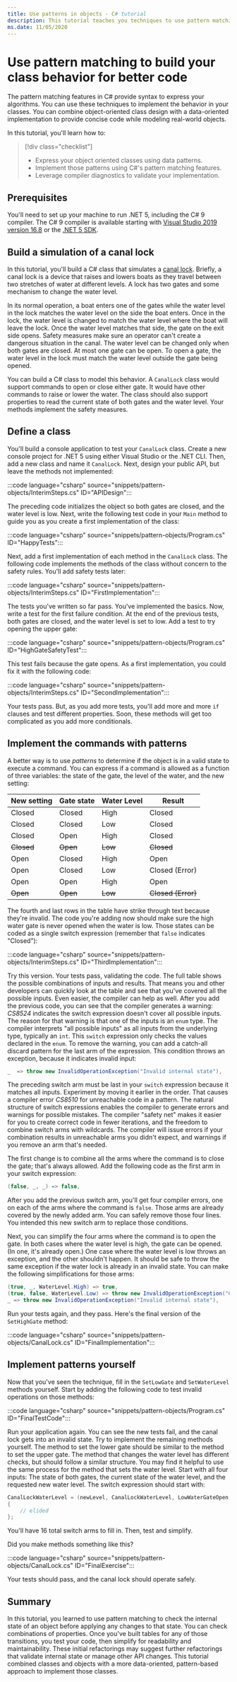 ```yaml
---
title: Use patterns in objects - C# tutorial
description: This tutorial teaches you techniques to use pattern matching in class members to create better models for object behavior
ms.date: 11/05/2020
---
```

# Use pattern matching to build your class behavior for better code

The pattern matching features in C# provide syntax to express your algorithms. You can use these techniques to implement the behavior in your classes. You can combine object-oriented class design with a data-oriented implementation to provide concise code while modeling real-world objects.

In this tutorial, you'll learn how to:

> [!div class="checklist"]
>
> - Express your object oriented classes using data patterns.
> - Implement those patterns using C#'s pattern matching features.
> - Leverage compiler diagnostics to validate your implementation.

## Prerequisites

You'll need to set up your machine to run .NET 5, including the C# 9 compiler. The C# 9 compiler is available starting with [Visual Studio 2019 version 16.8](https://visualstudio.microsoft.com/vs/) or the [.NET 5 SDK](https://dotnet.microsoft.com/download/dotnet/5.0).

## Build a simulation of a canal lock

In this tutorial, you'll build a C# class that simulates a [canal lock](https://en.wikipedia.org/wiki/Lock_(water_navigation)). Briefly, a canal lock is a device that raises and lowers boats as they travel between two stretches of water at different levels. A lock has two gates and some mechanism to change the water level.

In its normal operation, a boat enters one of the gates while the water level in the lock matches the water level on the side the boat enters. Once in the lock, the water level is changed to match the water level where the boat will leave the lock. Once the water level matches that side, the gate on the exit side opens. Safety measures make sure an operator can't create a dangerous situation in the canal. The water level can be changed only when both gates are closed. At most one gate can be open. To open a gate, the water level in the lock must match the water level outside the gate being opened.

You can build a C# class to model this behavior. A `CanalLock` class would support commands to open or close either gate. It would have other commands to raise or lower the water. The class should also support properties to read the current state of both gates and the water level. Your methods implement the safety measures.

## Define a class

You'll build a console application to test your `CanalLock` class. Create a new console project for .NET 5 using either Visual Studio or the .NET CLI. Then, add a new class and name it `CanalLock`. Next, design your public API, but leave the methods not implemented:

:::code language="csharp" source="snippets/pattern-objects/InterimSteps.cs" ID="APIDesign":::

The preceding code initializes the object so both gates are closed, and the water level is low. Next, write the following test code in your `Main` method to guide you as you create a first implementation of the class:

:::code language="csharp" source="snippets/pattern-objects/Program.cs" ID="HappyTests":::

Next, add a first implementation of each method in the `CanalLock` class. The following code implements the methods of the class without concern to the safety rules. You'll add safety tests later:

:::code language="csharp" source="snippets/pattern-objects/InterimSteps.cs" ID="FirstImplementation":::

The tests you've written so far pass. You've implemented the basics. Now, write a test for the first failure condition. At the end of the previous tests, both gates are closed, and the water level is set to low. Add a test to try opening the upper gate:

:::code language="csharp" source="snippets/pattern-objects/Program.cs" ID="HighGateSafetyTest":::

This test fails because the gate opens. As a first implementation, you could fix it with the following code:

:::code language="csharp" source="snippets/pattern-objects/InterimSteps.cs" ID="SecondImplementation":::

Your tests pass. But, as you add more tests, you'll add more and more `if` clauses and test different properties. Soon, these methods will get too complicated as you add more conditionals.

## Implement the commands with patterns

A better way is to use *patterns* to determine if the object is in a valid state to execute a command. You can express if a command is allowed as a function of three variables: the state of the gate, the level of the water, and the new setting:

| New setting | Gate state | Water Level | Result             |
| ----------- | ---------- | ----------- | ------------------ |
| Closed      | Closed     | High        | Closed             |
| Closed      | Closed     | Low         | Closed             |
| Closed      | Open       | High        | Closed             |
| ~~Closed~~  | ~~Open~~   | ~~Low~~     | ~~Closed~~         |
| Open        | Closed     | High        | Open               |
| Open        | Closed     | Low         | Closed (Error)     |
| Open        | Open       | High        | Open               |
| ~~Open~~    | ~~Open~~   | ~~Low~~     | ~~Closed (Error)~~ |

The fourth and last rows in the table have strike through text because they're invalid. The code you're adding now should make sure the high water gate is never opened when the water is low.  Those states can be coded as a single switch expression (remember that `false` indicates "Closed"):

:::code language="csharp" source="snippets/pattern-objects/InterimSteps.cs" ID="ThirdImplementation":::

Try this version. Your tests pass, validating the code. The full table shows the possible combinations of inputs and results. That means you and other developers can quickly look at the table and see that you've covered all the possible inputs. Even easier, the compiler can help as well. After you add the previous code, you can see that the compiler generates a warning: *CS8524* indicates the switch expression doesn't cover all possible inputs. The reason for that warning is that one of the inputs is an `enum` type. The compiler interprets "all possible inputs" as all inputs from the underlying type, typically an `int`. This `switch` expression only checks the values declared in the `enum`. To remove the warning, you can add a catch-all discard pattern for the last arm of the expression. This condition throws an exception, because it indicates invalid input:

```csharp
_  => throw new InvalidOperationException("Invalid internal state"),
```

The preceding switch arm must be last in your `switch` expression because it matches all inputs. Experiment by moving it earlier in the order. That causes a compiler error *CS8510* for unreachable code in a pattern.  The natural structure of switch expressions enables the compiler to generate errors and warnings for possible mistakes. The compiler "safety net" makes it easier for you to create correct code in fewer iterations, and the freedom to combine switch arms with wildcards. The compiler will issue errors if your combination results in unreachable arms you didn't expect, and warnings if you remove an arm that's needed.

The first change is to combine all the arms where the command is to close the gate; that's always allowed. Add the following code as the first arm in your switch expression:

```csharp
(false, _, _) => false,
```

After you add the previous switch arm, you'll get four compiler errors, one on each of the arms where the command is `false`. Those arms are already covered by the newly added arm. You can safely remove those four lines. You intended this new switch arm to replace those conditions.

Next, you can simplify the four arms where the command is to open the gate. In both cases where the water level is high, the gate can be opened. (In one, it's already open.) One case where the water level is low throws an exception, and the other shouldn't happen. It should be safe to throw the same exception if the water lock is already in an invalid state. You can make the following simplifications for those arms:

```csharp
(true, _, WaterLevel.High) => true,
(true, false, WaterLevel.Low) => throw new InvalidOperationException("Cannot open high gate when the water is low"),
_ => throw new InvalidOperationException("Invalid internal state"),
```

Run your tests again, and they pass. Here's the final version of the `SetHighGate` method:

:::code language="csharp" source="snippets/pattern-objects/CanalLock.cs" ID="FinalImplementation":::

## Implement patterns yourself

Now that you've seen the technique, fill in the `SetLowGate` and `SetWaterLevel` methods yourself.  Start by adding the following code to test invalid operations on those methods:

:::code language="csharp" source="snippets/pattern-objects/Program.cs" ID="FinalTestCode":::

Run your application again. You can see the new tests fail, and the canal lock gets into an invalid state. Try to implement the remaining methods yourself. The method to set the lower gate should be similar to the method to set the upper gate. The method that changes the water level has different checks, but should follow a similar structure. You may find it helpful to use the same process for the method that sets the water level. Start with all four inputs: The state of both gates, the current state of the water level, and the requested new water level. The switch expression should start with:

```csharp
CanalLockWaterLevel = (newLevel, CanalLockWaterLevel, LowWaterGateOpen, HighWaterGateOpen) switch
{
    // elided
};
```

You'll have 16 total switch arms to fill in. Then, test and simplify.

Did you make methods something like this?

:::code language="csharp" source="snippets/pattern-objects/CanalLock.cs" ID="FinalExercise":::

Your tests should pass, and the canal lock should operate safely.

## Summary

In this tutorial, you learned to use pattern matching to check the internal state of an object before applying any changes to that state. You can check combinations of properties. Once you've built tables for any of those transitions, you test your code, then simplify for readability and maintainability. These initial refactorings may suggest further refactorings that validate internal state or manage other API changes. This tutorial combined classes and objects with a more data-oriented, pattern-based approach to implement those classes.
